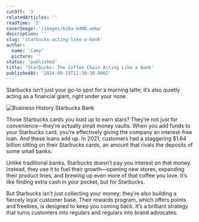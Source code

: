 ```yaml
---
cutOff: '3'
relatedArticles: ''
readTime: '2'
coverImage: '/images/b26a-k4ND.webp'
description: ''
slug: 'starbucks-acting-like-a-bank'
author:
  name: 'Camy'
  picture: ''
status: 'published'
title: 'Starbucks: The Coffee Chain Acting Like a Bank'
publishedAt: '2024-08-15T11:30:30.000Z'
---
```


Starbucks isn't just your go-to spot for a morning latte; it’s also quietly acting as a financial giant, right under your nose.

![Business History Starbucks Bank](/images/b26a-c2Mz.webp)

Those Starbucks cards you load up to earn stars? They’re not just for convenience—they’re actually small money vaults. When you add funds to your Starbucks card, you’re effectively giving the company an interest-free loan. And these loans add up. In 2021, customers had a staggering $1.64 billion sitting on their Starbucks cards, an amount that rivals the deposits of some small banks.

Unlike traditional banks, Starbucks doesn’t pay you interest on that money. Instead, they use it to fuel their growth—opening new stores, expanding their product lines, and brewing up even more of that coffee you love. It’s like finding extra cash in your pocket, but for Starbucks.

But Starbucks isn’t just collecting your money; they’re also building a fiercely loyal customer base. Their rewards program, which offers points and freebies, is designed to keep you coming back. It’s a brilliant strategy that turns customers into regulars and regulars into brand advocates.